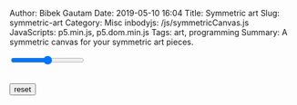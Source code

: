 Author: Bibek Gautam
Date: 2019-05-10 16:04
Title: Symmetric art
Slug: symmetric-art
Category: Misc
inbodyjs: /js/symmetricCanvas.js
JavaScripts: p5.min.js, p5.dom.min.js
Tags: art, programming
Summary: A symmetric canvas for your symmetric art pieces.


<input class="slider" type="range" id="slider" min="3" max="7" step="1" value="5"> 
<br><br>  
<span id="canvas" style="touch-action: none;" class="noScroll" ontouchmove="noscroll"></span>

<button id="reset">reset</button>
